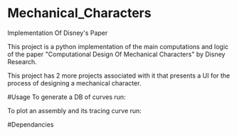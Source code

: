 # Mechanical_Characters
Implementation Of Disney's Paper

This project is a python implementation of the main computations and logic of the paper "Computational Design Of Mechanical Characters" by Disney Research.

This project has 2 more projects associated with it that presents a UI for the process of designing a mechanical character.

#Usage
To generate a DB of curves run:

To plot an assembly and its tracing curve run:

#Dependancies
